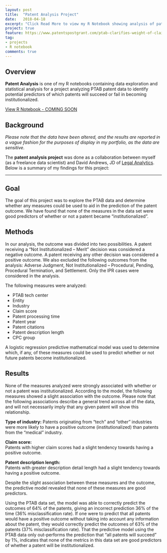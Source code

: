 ```yaml
---
layout: post
title:  "Patent Analysis Project"
date:   2018-04-18
excerpt: "Click Read More to view my R Notebook showing analysis of patent data in collaboration with Legal Analytics"
project: true
feature: https://www.patentspostgrant.com/ptab-clarifies-weight-of-claimed-condition-precedent/
tag:
- projects
- R notebook
comments: true
---
```


## Overview
<b>Patent Analysis</b> is one of my R notebooks containing data exploration and statistical analysis for a project analyzing PTAB patent data to identify potential predictors of which patents will succeed or fail in becoming institutionalized.  

<div markdown="0"><a href="http://juliemocko.com/notebooks/" class="btn btn-info">View R Notebook - COMING SOON</a></div> 

## Background  
*Please note that the data have been altered, and the results are reported in a vague fashion for the purposes of display in my portfolio, as the data are sensitive.*

The **patent analysis project** was done as a collaboration between myself (as a freelance data scientist) and David Andrews, JD of [Legal Analytics](http://analytics.legal/).  Below is a summary of my findings for this project:
<hr>

## Goal  
The goal of this project was to explore the PTAB data and determine whether any measures could be used to aid in the prediction of the patent outcome.  We have found that none of the measures in the data set were good predictors of whether or not a patent became “institutionalized”.

## Methods  
In our analysis, the outcome was divided into two possibilities.  A patent receiving a “Not Institutionalized – Merit” decision was considered a negative outcome.  A patent receiving any other decision was considered a positive outcome.  We also excluded the following outcomes from the analysis: Adverse Judgment, Not Institutionalized – Procedural, Pending, Procedural Termination, and Settlement.  Only the IPR cases were considered in the analysis.

The following measures were analyzed:

* PTAB tech center
* Entity
* Industry
* Claim score
* Patent processing time
* Patent year
* Patent citations
* Patent description length
* CPC group

A logistic regression predictive mathematical model was used to determine which, if any, of these measures could be used to predict whether or not future patents become institutionalized.

## Results  
None of the measures analyzed were strongly associated with whether or not a patent was institutionalized.  According to the model, the following measures showed a slight association with the outcome.  Please note that the following associations describe a general trend across all of the data, and will not necessarily imply that any given patent will show this relationship.

**Type of industry:**
Patents originating from “tech” and “other” industries were more likely to have a positive outcome (institutionalized) than patents from the “medical” industry.  

**Claim score:**  
Patents with higher claim scores had a slight tendency towards having a positive outcome.

**Patent description length:**  
Patents with greater description detail length had a slight tendency towards having a positive outcome.

Despite the slight association between these measures and the outcome, the predictive model revealed that none of these measures are good predictors.  

Using the PTAB data set, the model was able to correctly predict the outcomes of 64% of the patents, giving an incorrect prediction 36% of the time (36% misclassification rate).  If one were to predict that all patents would have a positive outcome without taking into account any information about the patent, they would correctly predict the outcomes of 63% of the patents (37% misclassification rate).  That the predictive model using the PTAB data only out-performs the prediction that “all patents will succeed” by 1%, indicates that none of the metrics in this data set are good predictors of whether a patent will be institutionalized. 
